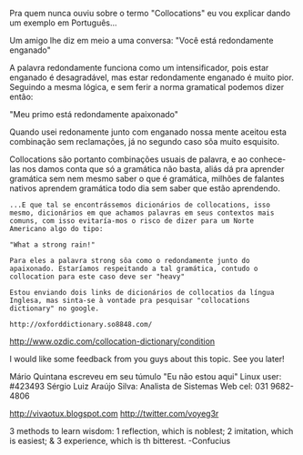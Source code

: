 Pra quem nunca ouviu sobre o termo "Collocations" eu vou explicar
dando um exemplo em Português...

Um amigo lhe diz em meio a uma conversa: "Você está redondamente
enganado"

A palavra redondamente funciona como um intensificador, pois estar
enganado é desagradável, mas estar redondamente enganado é muito
pior. Seguindo a mesma lógica, e sem ferir a norma gramatical
podemos dizer então:

"Meu primo está redondamente apaixonado"

Quando usei redonamente junto com enganado nossa mente aceitou
esta combinação sem reclamações, já no segundo caso sôa muito
esquisito.

Collocations são portanto combinações usuais de palavra, e ao
conhece-las nos damos conta que só a gramática não basta, aliás dá
pra aprender gramática sem nem mesmo saber o que é gramática,
    milhões de falantes nativos aprendem gramática todo dia sem saber
    que estão aprendendo.

    ...E que tal se encontrássemos dicionários de collocations, isso
    mesmo, dicionários em que achamos palavras em seus contextos mais
    comuns, com isso evitaría-mos o risco de dizer para um Norte
    Americano algo do tipo:

    "What a strong rain!"

    Para eles a palavra strong sôa como o redondamente junto do
    apaixonado. Estaríamos respeitando a tal gramática, contudo o
    collocation para este caso deve ser "heavy"

    Estou enviando dois links de dicionários de collocatios da língua
    Inglesa, mas sinta-se à vontade pra pesquisar "collocations
    dictionary" no google.

    http://oxforddictionary.so8848.com/
http://www.ozdic.com/collocation-dictionary/condition

I would like some feedback from you guys about this topic. See you
later!

Mário Quintana escreveu em seu túmulo "Eu não estou aqui" Linux
user: #423493 Sérgio Luiz Araújo Silva: Analista de Sistemas Web
cel: 031 9682-4806

http://vivaotux.blogspot.com http://twitter.com/voyeg3r

3 methods to learn wisdom: 1 reflection, which is noblest; 2
imitation, which is easiest; & 3 experience, which is th
bitterest. -Confucius

